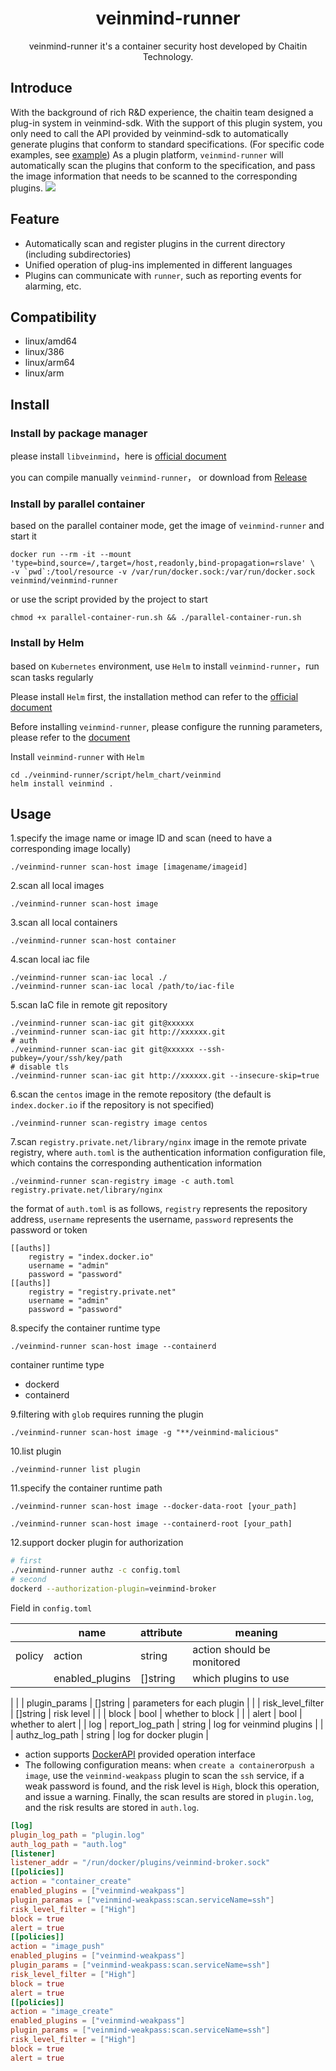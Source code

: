 <h1 align="center"> veinmind-runner </h1>

<p align="center">
veinmind-runner it's a container security host developed by Chaitin Technology.
</p>

## Introduce
With the background of rich R&D experience, the chaitin team designed a plug-in system in veinmind-sdk.
With the support of this plugin system, you only need to call the API provided by veinmind-sdk to automatically generate plugins that conform to standard specifications. (For specific code examples, see [example](./example))
As a plugin platform, `veinmind-runner` will automatically scan the plugins that conform to the specification, and pass the image information that needs to be scanned to the corresponding plugins.
![](https://dinfinite.oss-cn-beijing.aliyuncs.com/image/20220321150601.png)

## Feature

- Automatically scan and register plugins in the current directory (including subdirectories)
- Unified operation of plug-ins implemented in different languages
- Plugins can communicate with `runner`, such as reporting events for alarming, etc.

## Compatibility

- linux/amd64
- linux/386
- linux/arm64
- linux/arm

## Install

### Install by package manager

please install `libveinmind`，here is [official document](https://github.com/chaitin/libveinmind)

you can compile manually `veinmind-runner`，
or download from [Release](https://github.com/chaitin/veinmind-tools/releases)

### Install by parallel container

based on the parallel container mode, get the image of `veinmind-runner` and start it
```
docker run --rm -it --mount 'type=bind,source=/,target=/host,readonly,bind-propagation=rslave' \
-v `pwd`:/tool/resource -v /var/run/docker.sock:/var/run/docker.sock veinmind/veinmind-runner
```

or use the script provided by the project to start
```
chmod +x parallel-container-run.sh && ./parallel-container-run.sh
```

### Install by Helm

based on `Kubernetes` environment, use `Helm` to install `veinmind-runner`，run scan tasks regularly

Please install `Helm` first, the installation method can refer to the [official document](https://helm.sh/zh/docs/intro/install/)

Before installing `veinmind-runner`, please configure the running parameters, please refer to the [document](https://github.com/chaitin/veinmind-tools/blob/master/veinmind-runner/script/helm_chart/README.en.md)

Install `veinmind-runner` with `Helm`

```
cd ./veinmind-runner/script/helm_chart/veinmind
helm install veinmind .
```

## Usage

1.specify the image name or image ID and scan (need to have a corresponding image locally)

```
./veinmind-runner scan-host image [imagename/imageid]
```

2.scan all local images

```
./veinmind-runner scan-host image
```


3.scan all local containers

```
./veinmind-runner scan-host container
```

4.scan local iac file

```
./veinmind-runner scan-iac local ./
./veinmind-runner scan-iac local /path/to/iac-file
```

5.scan IaC file in remote git repository

```
./veinmind-runner scan-iac git git@xxxxxx
./veinmind-runner scan-iac git http://xxxxxx.git 
# auth
./veinmind-runner scan-iac git git@xxxxxx --ssh-pubkey=/your/ssh/key/path
# disable tls
./veinmind-runner scan-iac git http://xxxxxx.git --insecure-skip=true
```


6.scan the `centos` image in the remote repository (the default is `index.docker.io` if the repository is not specified)

```
./veinmind-runner scan-registry image centos
```

7.scan `registry.private.net/library/nginx` image in the remote private registry, where `auth.toml` is the authentication information configuration file, which contains the corresponding authentication information

```
./veinmind-runner scan-registry image -c auth.toml registry.private.net/library/nginx
```

the format of `auth.toml` is as follows, `registry` represents the repository address, `username` represents the username, `password` represents the password or token
```
[[auths]]
	registry = "index.docker.io"
	username = "admin"
	password = "password"
[[auths]]
	registry = "registry.private.net"
	username = "admin"
	password = "password"
```

8.specify the container runtime type

```
./veinmind-runner scan-host image --containerd
```

container runtime type
- dockerd
- containerd

9.filtering with `glob` requires running the plugin
```
./veinmind-runner scan-host image -g "**/veinmind-malicious"
```

10.list plugin
```
./veinmind-runner list plugin
```

11.specify the container runtime path
```
./veinmind-runner scan-host image --docker-data-root [your_path]
```
```
./veinmind-runner scan-host image --containerd-root [your_path]
```

12.support docker plugin for authorization
```bash
# first
./veinmind-runner authz -c config.toml
# second
dockerd --authorization-plugin=veinmind-broker
```
Field in `config.toml`

|  | **name**           | **attribute** | **meaning**  |
|----------|-------------------|----------|---------|
| policy   | action            | string   | action should be monitored |
|          | enabled_plugins   | []string | which plugins to use
|
|          | plugin_params     | []string | parameters for each plugin |
|          | risk_level_filter | []string | risk level    |
|          | block             | bool     | whether to block    |
|          | alert             | bool     | whether to alert    |
| log      | report_log_path   | string   | log for veinmind plugins  |
|          | authz_log_path    | string   | log for docker plugin  |

- action supports [DockerAPI](https://docs.docker.com/engine/api/v1.41/#operation/) provided operation interface
- The following configuration means: when `create a container`or`push a image`, use the `veinmind-weakpass` plugin to scan the `ssh` service, if a weak password is found, and the risk level is `High`, block this operation, and issue a warning. Finally, the scan results are stored in `plugin.log`, and the risk results are stored in `auth.log`.

```toml
[log]
plugin_log_path = "plugin.log"
auth_log_path = "auth.log"
[listener]
listener_addr = "/run/docker/plugins/veinmind-broker.sock"
[[policies]]
action = "container_create"
enabled_plugins = ["veinmind-weakpass"]
plugin_paramas = ["veinmind-weakpass:scan.serviceName=ssh"]
risk_level_filter = ["High"]
block = true
alert = true
[[policies]]
action = "image_push"
enabled_plugins = ["veinmind-weakpass"]
plugin_params = ["veinmind-weakpass:scan.serviceName=ssh"]
risk_level_filter = ["High"]
block = true
alert = true
[[policies]]
action = "image_create"
enabled_plugins = ["veinmind-weakpass"]
plugin_params = ["veinmind-weakpass:scan.serviceName=ssh"]
risk_level_filter = ["High"]
block = true
alert = true
```